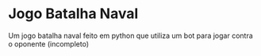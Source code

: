 # Jogo Batalha Naval

Um jogo batalha naval feito em python que utiliza um bot para jogar contra o oponente (incompleto)
